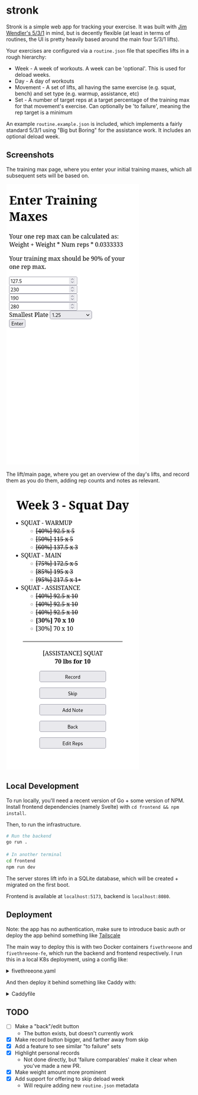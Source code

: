 # stronk

Stronk is a simple web app for tracking your exercise. It was built with [Jim Wendler's 5/3/1](https://www.amazon.com/Simplest-Effective-Training-System-Strength/dp/B00686OYGQ) in mind, but is decently flexible (at least in terms of routines, the UI is pretty heavily based around the main four 5/3/1 lifts).

Your exercises are configured via a `routine.json` file that specifies lifts in a rough hierarchy:

* Week - A week of workouts. A week can be 'optional'. This is used for deload weeks.
* Day - A day of workouts
* Movement - A set of lifts, all having the same exercise (e.g. squat, bench) and set type (e.g. warmup, assistance, etc)
* Set - A number of target reps at a target percentage of the training max for that movement's exercise. Can optionally be 'to failure', meaning the rep target is a minimum

An example `routine.example.json` is included, which implements a fairly standard 5/3/1 using "Big but Boring" for the assistance work. It includes an optional deload week.

## Screenshots

The training max page, where you enter your initial training maxes, which all subsequent sets will be based on.

![Screenshot of the training max page, showing four inputs corresponding to the four lifts of 5/3/1, along with a selector for the smallest plate you have available at your gym](/screenshots/training-maxes.png)

The lift/main page, where you get an overview of the day's lifts, and record them as you do them, adding rep counts and notes as relevant.

![Screenshot of the lifts page, showing a series of sets broken into warmup, main, and assistance. The bottom half of the page shows buttons for recording lifts, adding notes, skipping, and more](/screenshots/lifts.png)


## Local Development

To run locally, you'll need a recent version of Go + some version of NPM. Install frontend dependencies (namely Svelte) with `cd frontend && npm install`.

Then, to run the infrastructure.

```bash
# Run the backend
go run .

# In another terminal
cd frontend
npm run dev
```

The server stores lift info in a SQLite database, which will be created + migrated on the first boot.

Frontend is available at `localhost:5173`, backend is `localhost:8080`.

## Deployment

Note: the app has no authentication, make sure to introduce basic auth or deploy the app behind something like [Tailscale](https://tailscale.com/)

The main way to deploy this is with two Docker containers `fivethreeone` and `fivethreeone-fe`, which run the backend and frontend respectively. I run this in a local K8s deployment, using a config like:

<details>

<summary>fivethreeone.yaml</summary>

```yaml
apiVersion: apps/v1
kind: Deployment
metadata:
  name: fivethreeone-deployment
  labels:
    app: fivethreeone
spec:
  selector:
    matchLabels:
      app: fivethreeone
  strategy:
    type: Recreate
  template:
    metadata:
      labels:
        app: fivethreeone
    spec:
        containers:
        - image: <registry>/fivethreeone-fe
          name: frontend
          env:
          - name: PUBLIC_API_BASE_URL
            value: "http://localhost:8080"
          ports:
            - containerPort: 3000
              name: web
        - image: <registry>/fivethreeone
          name: backend
          env:
          - name: ROUTINE_FILE
            value: /config/routine.json
          - name: DB_FILE
            value: /data/fivethreeone.db
          - name: MIGRATION_DIR
            value: /migrations
          ports:
            - containerPort: 8080
              name: http-api
          volumeMounts:
          - name: site-data
            mountPath: "/data"
            subPath: fivethreeone
          - name: config
            mountPath: "/config"
            readOnly: true
        volumes:
        - name: site-data
          # TODO: Some kind of mount for the SQLite database
        - name: config
          configMap:
            name: fivethreeone-config
          # This contains the routine.json file for your specific program.
---
apiVersion: v1
kind: Service
metadata:
  name: fivethreeone
spec:
  selector:
    app: fivethreeone
  ports:
    - name: web
      protocol: TCP
      port: 3000
      targetPort: 3000
    - name: http-api
      protocol: TCP
      port: 8080
      targetPort: 8080
```

</details>

And then deploy it behind something like Caddy with:

<details>

<summary>Caddyfile</summary>

```caddy
https://stronk.<domain> {
	encode gzip

	handle /api/* {
		reverse_proxy fivethreeone.<namespace>.svc.cluster.local:8080
	}

	handle {
		reverse_proxy fivethreeone.<namespace>.svc.cluster.local:3000
	}
}
```

</details>


## TODO

- [ ] Make a "back"/edit button
  - The button exists, but doesn't currently work
- [x] Make record button bigger, and farther away from skip
- [x] Add a feature to see similar "to failure" sets
- [x] Highlight personal records
  - Not done directly, but 'failure comparables' make it clear when you've made a new PR.
- [x] Make weight amount more prominent
- [x] Add support for offering to skip deload week
  - Will require adding new `routine.json` metadata